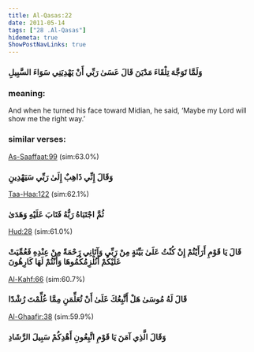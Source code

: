 ```yaml
---
title: Al-Qasas:22
date: 2011-05-14
tags: ["28 .Al-Qasas"]
hidemeta: true 
ShowPostNavLinks: true 
---
```

### وَلَمَّا تَوَجَّهَ تِلْقَاءَ مَدْيَنَ قَالَ عَسَىٰ رَبِّي أَنْ يَهْدِيَنِي سَوَاءَ السَّبِيلِ
### meaning: 
And when he turned his face toward Midian, he said, ‘Maybe my Lord will show me the right way.’
### similar verses: 

[As-Saaffaat:99](/37/99) (sim:63.0%)

### وَقَالَ إِنِّي ذَاهِبٌ إِلَىٰ رَبِّي سَيَهْدِينِ

[Taa-Haa:122](/20/122) (sim:62.1%)

### ثُمَّ اجْتَبَاهُ رَبُّهُ فَتَابَ عَلَيْهِ وَهَدَىٰ

[Hud:28](/11/28) (sim:61.0%)

### قَالَ يَا قَوْمِ أَرَأَيْتُمْ إِنْ كُنْتُ عَلَىٰ بَيِّنَةٍ مِنْ رَبِّي وَآتَانِي رَحْمَةً مِنْ عِنْدِهِ فَعُمِّيَتْ عَلَيْكُمْ أَنُلْزِمُكُمُوهَا وَأَنْتُمْ لَهَا كَارِهُونَ

[Al-Kahf:66](/18/66) (sim:60.7%)

### قَالَ لَهُ مُوسَىٰ هَلْ أَتَّبِعُكَ عَلَىٰ أَنْ تُعَلِّمَنِ مِمَّا عُلِّمْتَ رُشْدًا

[Al-Ghaafir:38](/40/38) (sim:59.9%)

### وَقَالَ الَّذِي آمَنَ يَا قَوْمِ اتَّبِعُونِ أَهْدِكُمْ سَبِيلَ الرَّشَادِ
